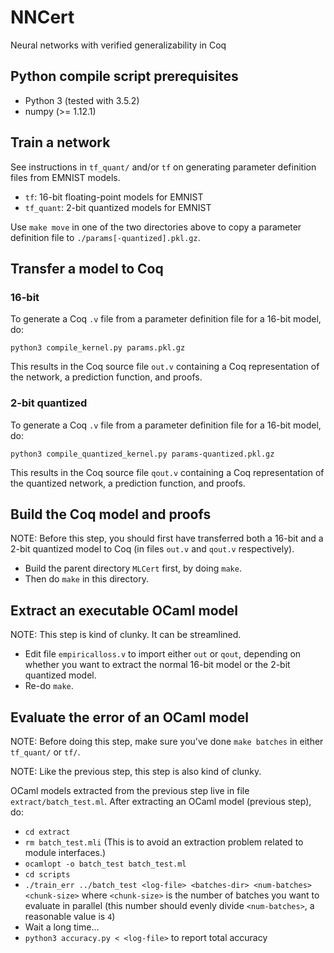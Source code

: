 # NNCert

Neural networks with verified generalizability in Coq

## Python compile script prerequisites

* Python 3 (tested with 3.5.2)
* numpy (>= 1.12.1)

## Train a network

See instructions in `tf_quant/` and/or `tf` on generating parameter definition files from EMNIST models.

* `tf`: 16-bit floating-point models for EMNIST
* `tf_quant`: 2-bit quantized models for EMNIST

Use `make move` in one of the two directories above to copy a parameter definition file to `./params[-quantized].pkl.gz`.

## Transfer a model to Coq

### 16-bit 

To generate a Coq `.v` file from a parameter definition file for a 16-bit model, do: 

```
python3 compile_kernel.py params.pkl.gz
```

This results in the Coq source file `out.v` containing a Coq representation of the network, 
a prediction function, and proofs.

### 2-bit quantized

To generate a Coq `.v` file from a parameter definition file for a 16-bit model, do: 

```
python3 compile_quantized_kernel.py params-quantized.pkl.gz
```

This results in the Coq source file `qout.v` containing a Coq representation of the quantized network, 
a prediction function, and proofs.

## Build the Coq model and proofs

NOTE: Before this step, you should first have transferred both a 16-bit and a 2-bit
quantized model to Coq (in files `out.v` and `qout.v` respectively).

* Build the parent directory `MLCert` first, by doing `make`.
* Then do `make` in this directory.

## Extract an executable OCaml model

NOTE: This step is kind of clunky. It can be streamlined.

* Edit file `empiricalloss.v` to import either `out` or `qout`, depending on whether you want to extract
  the normal 16-bit model or the 2-bit quantized model.
* Re-do `make`.

## Evaluate the error of an OCaml model

NOTE: Before doing this step, make sure you've done `make batches` in either `tf_quant/` or `tf/`.

NOTE: Like the previous step, this step is also kind of clunky. 

OCaml models extracted from the previous step live in file `extract/batch_test.ml`. After extracting 
an OCaml model (previous step), do:

* `cd extract`
* `rm batch_test.mli` (This is to avoid an extraction problem related to module interfaces.)
* `ocamlopt -o batch_test batch_test.ml`
* `cd scripts`
* `./train_err ../batch_test <log-file> <batches-dir> <num-batches> <chunk-size>` where `<chunk-size>` is the number of batches you want to evaluate in parallel (this number should evenly divide `<num-batches>`, a reasonable value is `4`)
* Wait a long time...
* `python3 accuracy.py < <log-file>` to report total accuracy
